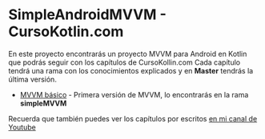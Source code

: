# SimpleAndroidMVVM - CursoKotlin.com

En este proyecto encontrarás un proyecto MVVM para Android en Kotlin que podrás seguir con los capítulos de CursoKollin.com
Cada capítulo tendrá una rama con los conocimientos explicados y en **Master** tendrás la última versión.

- [MVVM básico](mvvm-en-android-con-kotlin-livedata-y-view-binding-android-architecture-components) - Primera versión de MVVM, lo encontrarás en la rama **simpleMVVM**

Recuerda que también puedes ver los capítulos por escritos [en mi canal de Youtube](https://youtube.com/c/aristidevs)